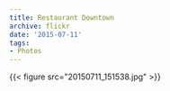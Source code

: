 ```yaml
---
title: Restaurant Downtown
archive: flickr
date: '2015-07-11'
tags:
- Photos
---
```

{{< figure src="20150711_151538.jpg" >}}
